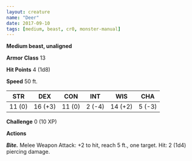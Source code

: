 ```yaml
---
layout: creature
name: "Deer"
date: 2017-09-10
tags: [medium, beast, cr0, monster-manual]
---
```


**Medium beast, unaligned**

**Armor Class** 13

**Hit Points** 4 (1d8)

**Speed** 50 ft.

|   STR   |   DEX   |   CON   |   INT   |   WIS   |   CHA   |
|:-----:|:-----:|:-----:|:-----:|:-----:|:-----:|
| 11 (0) | 16 (+3) | 11 (0) | 2 (-4) | 14 (+2) | 5 (-3) |

**Challenge** 0 (10 XP)

**Actions**

***Bite.*** Melee Weapon Attack: +2 to hit, reach 5 ft., one target. Hit: 2 (1d4) piercing damage.

